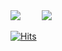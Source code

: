 <img src="https://img.shields.io/github/followers/BaeSeokJin?style=social">

<a href="https://alpox.kr">
    <img 
        src="http://img.shields.io/badge/-java-red?style=flat&logo=Java&link=https://alpox.kr"
        style="height : auto; margin-left : 30px; margin-right : 30px;"/>
</a>


[![Hits](https://hits.seeyoufarm.com/api/count/incr/badge.svg?url=https%3A%2F%2Fgithub.com%2FBaeSeokJin&count_bg=%23ABC796&title_bg=%23948989&icon=github.svg&icon_color=%23E7E7E7&title=hits&edge_flat=false)](https://hits.seeyoufarm.com)
